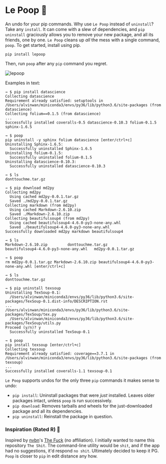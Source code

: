 # Le Poop 💩
An undo for your pip commands. Why use `Le Poop` instead of `uninstall`? Take any `install`. It can come with a slew of dependencies, and `pip uninstall` graciously allows you to remove your new package, and all its friends, one by one. `Le Poop` cleans up *all* the mess with a single command, `poop`. To get started, install using pip.

```
pip install lepoop
```

Then, run `poop` after any `pip` command you regret.

![lepoop](https://user-images.githubusercontent.com/2068077/34466900-e5b6f8f0-ee97-11e7-9d16-c4e7a5abf0d4.gif)

Examples in text:

```
→ $ pip install datascience
Collecting datascience
Requirement already satisfied: setuptools in /Users/alvinwan/miniconda3/envs/py36/lib/python3.6/site-packages (from datascience)
Collecting folium==0.1.5 (from datascience)
...
Successfully installed coveralls-0.5 datascience-0.10.3 folium-0.1.5 sphinx-1.6.5

→ $ poop
pip uninstall -y sphinx folium datascience [enter/ctrl+c]
Uninstalling Sphinx-1.6.5:
  Successfully uninstalled Sphinx-1.6.5
Uninstalling folium-0.1.5:
  Successfully uninstalled folium-0.1.5
Uninstalling datascience-0.10.3:
  Successfully uninstalled datascience-0.10.3
```

```
→ $ ls
donttouchme.tar.gz

→ $ pip download md2py
Collecting md2py
  Using cached md2py-0.0.1.tar.gz
  Saved ./md2py-0.0.1.tar.gz
Collecting markdown (from md2py)
  Using cached Markdown-2.6.10.zip
  Saved ./Markdown-2.6.10.zip
Collecting beautifulsoup4 (from md2py)
  Using cached beautifulsoup4-4.6.0-py3-none-any.whl
  Saved ./beautifulsoup4-4.6.0-py3-none-any.whl
Successfully downloaded md2py markdown beautifulsoup4

→ $ ls
Markdown-2.6.10.zip			donttouchme.tar.gz
beautifulsoup4-4.6.0-py3-none-any.whl	md2py-0.0.1.tar.gz

→ $ poop
rm md2py-0.0.1.tar.gz Markdown-2.6.10.zip beautifulsoup4-4.6.0-py3-none-any.whl [enter/ctrl+c]

→ $ ls
donttouchme.tar.gz
```

```
→ $ pip uninstall texsoup
Uninstalling TexSoup-0.1:
  /Users/alvinwan/miniconda3/envs/py36/lib/python3.6/site-packages/TexSoup-0.1.dist-info/DESCRIPTION.rst
...
/Users/alvinwan/miniconda3/envs/py36/lib/python3.6/site-packages/TexSoup/tex.py
  /Users/alvinwan/miniconda3/envs/py36/lib/python3.6/site-packages/TexSoup/utils.py
Proceed (y/n)? y
  Successfully uninstalled TexSoup-0.1

→ $ poop
pip install texsoup [enter/ctrl+c]
Collecting texsoup
Requirement already satisfied: coverage==3.7.1 in /Users/alvinwan/miniconda3/envs/py36/lib/python3.6/site-packages (from texsoup)
...
Successfully installed coveralls-1.1 texsoup-0.1
```

`Le Poop` supports undos for the only three `pip` commands it makes sense to undo:

- `pip install`: Uninstall packages that were *just* installed. Leaves older packages intact, unless `poop` is run successively.
- `pip download`: Removes tarballs and wheels for the just-downloaded package and all its dependencies.
- `pip uninstall`: Reinstall the package in question.

### Inspiration (Rated R) 🤭

Inspired by [nvbn](http://github.com/nvbn/)'s [The Fuck](http://github.com/nvbn/thefuck) (no affiliation). I initially wanted to name this repository `The Shit`. The command-line utility would be `shit`, and if the app had no suggestions, it'd respond `no shit`. Ultimately decided to keep it PG. `Poop` is closer to `pip` in edit distance any how.

